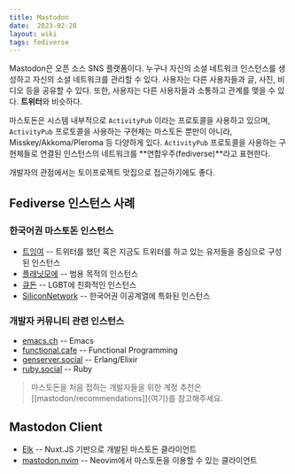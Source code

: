 ```yaml
---
title: Mastodon
date:  2023-02-28
layout: wiki
tags: fediverse
---
```


Mastodon은 오픈 소스 SNS 플랫폼이다. 누구나 자신의 소셜 네트워크 인스턴스를 생성하고 자신의 소셜 네트워크를 관리할 수 있다. 사용자는 다른 사용자들과 글, 사진, 비디오 등을 공유할 수 있다. 또한, 사용자는 다른 사용자들과 소통하고 관계를 맺을 수 있다. **트위터**와 비슷하다.

마스토돈은 시스템 내부적으로 `ActivityPub` 이라는 프로토콜을 사용하고 있으며, `ActivityPub` 프로토콜을 사용하는 구현체는 마스토돈 뿐만이 아니라, Misskey/Akkoma/Pleroma 등 다양하게 있다. `ActivityPub` 프로토콜을 사용하는 구현체들로 연결된 인스턴스의 네트워크를 **연합우주(fediverse)**라고 표현한다.

개발자의 관점에서는 토이프로젝트 맛집으로 접근하기에도 좋다.

## Fediverse 인스턴스 사례

### 한국어권 마스토돈 인스턴스

* [트잉여](https://twingyeo.kr) -- 트위터를 했던 혹은 지금도 트위터를 하고 있는 유저들을 중심으로 구성된 인스턴스
* [플래닛모에](https://planet.moe) -- 범용 목적의 인스턴스
* [큐돈](https://qdon.space) -- LGBT에 친화적인 인스턴스
* [SiliconNetwork](https://soical.silicon.moe) -- 한국어권 이공계열에 특화된 인스턴스

### 개발자 커뮤니티 관련 인스턴스

* [emacs.ch](https://emacs.ch) -- Emacs
* [functional.cafe](https://functional.cafe/) -- Functional Programming
* [genserver.social](https://genserver.social/) -- Erlang/Elixir
* [ruby.social](https://ruby.social) -- Ruby

> 마스토돈을 처음 접하는 개발자들을 위한 계정 추천은 [[mastodon/recommendations]]{여기}를 참고해주세요.

## Mastodon Client

* [Elk](https://github.com/elk-zone/elk) -- Nuxt.JS 기반으로 개발된 마스토돈 클라이언트
* [mastodon.nvim](https://github.com/kode-team/mastodon.nvim) -- Neovim에서 마스토돈을 이용할 수 있는 클라이언트
